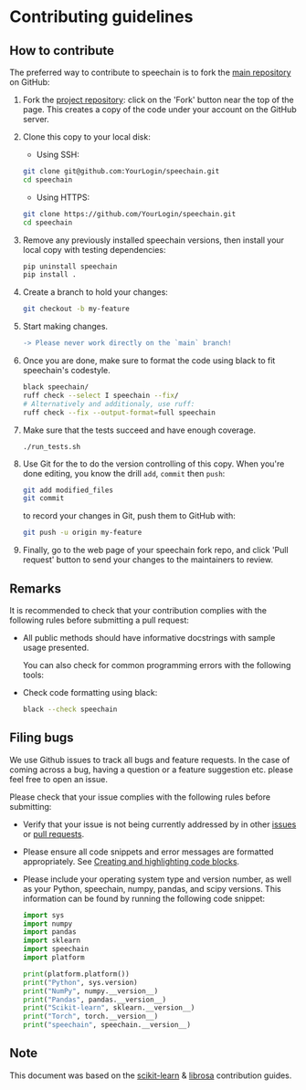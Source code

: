 Contributing guidelines
=======================

How to contribute
-----------------

The preferred way to contribute to speechain is to fork the [main repository](https://github.com/bagustris/speechain) on GitHub:

1.	Fork the [project repository](https://github.com/bagustris/speechain): click on the 'Fork' button near the top of the page. This creates a copy of the code under your account on the GitHub server.

2.	Clone this copy to your local disk:

	-	Using SSH:

	```bash
	git clone git@github.com:YourLogin/speechain.git
	cd speechain
	```

	-	Using HTTPS:

	```bash
	git clone https://github.com/YourLogin/speechain.git
	cd speechain
	```

3.	Remove any previously installed speechain versions, then install your local copy with testing dependencies:

	```bash
	pip uninstall speechain
	pip install .
	```

4.	Create a branch to hold your changes:

	```bash
	git checkout -b my-feature
	```

5.	Start making changes.

	```diff
	-> Please never work directly on the `main` branch!
	```

6.	Once you are done, make sure to format the code using black to fit speechain's codestyle.

	```bash
	black speechain/
	ruff check --select I speechain --fix/
	# Alternatively and additionaly, use ruff:
	ruff check --fix --output-format=full speechain
	```

7.	Make sure that the tests succeed and have enough coverage.

	```./run_tests.sh```

8.	Use Git for the to do the version controlling of this copy. When you're done editing, you know the drill `add`, `commit` then `push`:

	```bash
	git add modified_files
	git commit
	```

	to record your changes in Git, push them to GitHub with:

	```bash
	git push -u origin my-feature
	```

9.	Finally, go to the web page of your speechain fork repo, and click 'Pull request' button to send your changes to the maintainers to review.

Remarks
-------

It is recommended to check that your contribution complies with the following rules before submitting a pull request:

-	All public methods should have informative docstrings with sample usage presented.

	You can also check for common programming errors with the following tools:

-	Check code formatting using black:

	```bash
	black --check speechain
	```

Filing bugs
-----------

We use Github issues to track all bugs and feature requests. In the case of coming across a bug, having a question or a feature suggestion etc. please feel free to open an issue. 

Please check that your issue complies with the following rules before submitting:

-	Verify that your issue is not being currently addressed by in other [issues](https://github.com/bagustris/speechain/issues) or [pull requests](https://github.com/bagustris/speechain/pulls).

-	Please ensure all code snippets and error messages are formatted appropriately. See [Creating and highlighting code blocks](https://help.github.com/articles/creating-and-highlighting-code-blocks).

-	Please include your operating system type and version number, as well as your Python, speechain, numpy, pandas, and scipy versions. This information can be found by running the following code snippet:

	```python
	import sys
	import numpy
	import pandas
	import sklearn
	import speechain
	import platform

	print(platform.platform())
	print("Python", sys.version)
	print("NumPy", numpy.__version__)
	print("Pandas", pandas.__version__)
	print("Scikit-learn", sklearn.__version__)
    print("Torch", torch.__version__)
	print("speechain", speechain.__version__)
	```

Note
----

This document was based on the [scikit-learn](http://scikit-learn.org/) & [librosa](https://github.com/librosa/librosa) contribution guides.